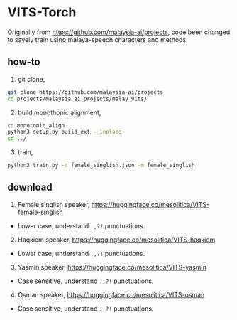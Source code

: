 # VITS-Torch

Originally from https://github.com/malaysia-ai/projects, code been changed to savely train using malaya-speech characters and methods.

## how-to

1. git clone,

```bash
git clone https://github.com/malaysia-ai/projects
cd projects/malaysia_ai_projects/malay_vits/
```

2. build monothonic alignment,

```bash
cd monotonic_align
python3 setup.py build_ext --inplace
cd ../
```

3. train,

```bash
python3 train.py -c female_singlish.json -m female_singlish
```

## download

1. Female singlish speaker, https://huggingface.co/mesolitica/VITS-female-singlish

  - Lower case, understand `.,?!` punctuations.

2. Haqkiem speaker, https://huggingface.co/mesolitica/VITS-haqkiem

  - Lower case, understand `.,?!` punctuations.

3. Yasmin speaker, https://huggingface.co/mesolitica/VITS-yasmin

  - Case sensitive, understand `.,?!` punctuations.

4. Osman speaker, https://huggingface.co/mesolitica/VITS-osman

  - Case sensitive, understand `.,?!` punctuations.